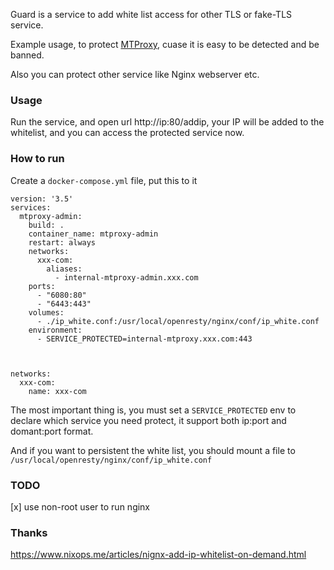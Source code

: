 Guard is a service to add white list access for other TLS or fake-TLS service.

Example usage, to protect [MTProxy](https://github.com/TelegramMessenger/MTProxy), cuase it is easy to be detected and be banned.

Also you can protect other service like Nginx webserver etc.

### Usage

Run the service, and open url http://ip:80/addip, your IP will be added to the whitelist, and you can access the protected service now.

### How to run

Create a `docker-compose.yml` file, put this to it

```
version: '3.5'
services:
  mtproxy-admin:
    build: .
    container_name: mtproxy-admin
    restart: always
    networks:
      xxx-com:
        aliases: 
          - internal-mtproxy-admin.xxx.com
    ports:
      - "6080:80"
      - "6443:443"
    volumes:
      - ./ip_white.conf:/usr/local/openresty/nginx/conf/ip_white.conf
    environment:
      - SERVICE_PROTECTED=internal-mtproxy.xxx.com:443
    


networks:
  xxx-com:
    name: xxx-com
```

The most important thing is, you must set a `SERVICE_PROTECTED` env to declare which service you need protect, it support both ip:port and domant:port format.

And if you want to persistent the white list, you should mount a file to `/usr/local/openresty/nginx/conf/ip_white.conf`


### TODO

[x] use non-root user to run nginx


### Thanks

https://www.nixops.me/articles/nignx-add-ip-whitelist-on-demand.html